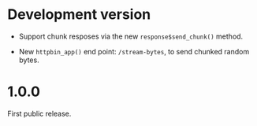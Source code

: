 
# Development version

* Support chunk resposes via the new `response$send_chunk()` method.

* New `httpbin_app()` end point: `/stream-bytes`, to send chunked
  random bytes.

# 1.0.0

First public release.
